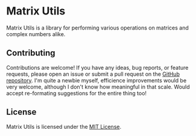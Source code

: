 # Matrix Utils

Matrix Utils is a library for performing various operations on matrices and complex numbers alike.

## Contributing

Contributions are welcome! If you have any ideas, bug reports, or feature requests, please open an issue or submit a pull request on the [GitHub repository](https://github.com/username/repo).
I'm quite a newbie myself, efficience improvements would be very welcome, although I don't know how meaningful in that scale. Would accept re-formating suggestions for the entire thing too!

## License

Matrix Utils is licensed under the [MIT License](https://opensource.org/licenses/MIT).
